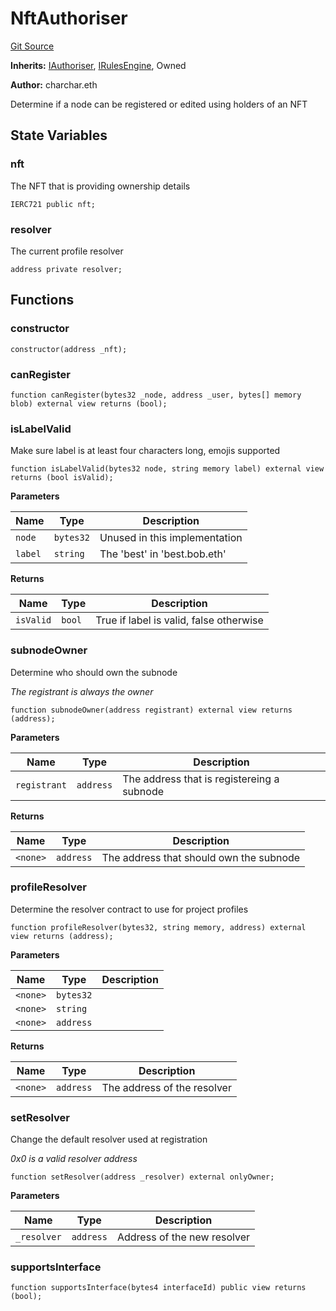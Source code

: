 # NftAuthoriser
[Git Source](https://github.com/me3-eth/protocol/blob/cfce1d62c5d591e289c28d1f07564311fdc99c8d/src/NftAuthoriser.sol)

**Inherits:**
[IAuthoriser](/src/IAuthoriser.sol/contract.IAuthoriser.md), [IRulesEngine](/src/IRulesEngine.sol/contract.IRulesEngine.md), Owned

**Author:**
charchar.eth

Determine if a node can be registered or edited using holders of an NFT


## State Variables
### nft
The NFT that is providing ownership details


```solidity
IERC721 public nft;
```


### resolver
The current profile resolver


```solidity
address private resolver;
```


## Functions
### constructor


```solidity
constructor(address _nft);
```

### canRegister


```solidity
function canRegister(bytes32 _node, address _user, bytes[] memory blob) external view returns (bool);
```

### isLabelValid

Make sure label is at least four characters long, emojis supported


```solidity
function isLabelValid(bytes32 node, string memory label) external view returns (bool isValid);
```
**Parameters**

|Name|Type|Description|
|----|----|-----------|
|`node`|`bytes32`|Unused in this implementation|
|`label`|`string`|The 'best' in 'best.bob.eth'|

**Returns**

|Name|Type|Description|
|----|----|-----------|
|`isValid`|`bool`|True if label is valid, false otherwise|


### subnodeOwner

Determine who should own the subnode

*The registrant is always the owner*


```solidity
function subnodeOwner(address registrant) external view returns (address);
```
**Parameters**

|Name|Type|Description|
|----|----|-----------|
|`registrant`|`address`|The address that is registereing a subnode|

**Returns**

|Name|Type|Description|
|----|----|-----------|
|`<none>`|`address`|The address that should own the subnode|


### profileResolver

Determine the resolver contract to use for project profiles


```solidity
function profileResolver(bytes32, string memory, address) external view returns (address);
```
**Parameters**

|Name|Type|Description|
|----|----|-----------|
|`<none>`|`bytes32`||
|`<none>`|`string`||
|`<none>`|`address`||

**Returns**

|Name|Type|Description|
|----|----|-----------|
|`<none>`|`address`|The address of the resolver|


### setResolver

Change the default resolver used at registration

*0x0 is a valid resolver address*


```solidity
function setResolver(address _resolver) external onlyOwner;
```
**Parameters**

|Name|Type|Description|
|----|----|-----------|
|`_resolver`|`address`|Address of the new resolver|


### supportsInterface


```solidity
function supportsInterface(bytes4 interfaceId) public view returns (bool);
```

